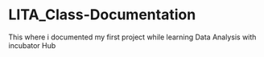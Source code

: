 # LITA_Class-Documentation
This where i documented my first project while learning Data Analysis with incubator Hub
